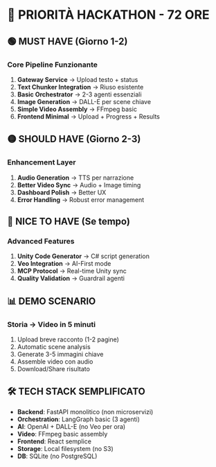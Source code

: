 # 🎯 PRIORITÀ HACKATHON - 72 ORE

## 🟢 MUST HAVE (Giorno 1-2)
### Core Pipeline Funzionante
1. **Gateway Service** → Upload testo + status
2. **Text Chunker Integration** → Riuso esistente
3. **Basic Orchestrator** → 2-3 agenti essenziali
4. **Image Generation** → DALL-E per scene chiave
5. **Simple Video Assembly** → FFmpeg basic
6. **Frontend Minimal** → Upload + Progress + Results

## 🟡 SHOULD HAVE (Giorno 2-3)
### Enhancement Layer
1. **Audio Generation** → TTS per narrazione
2. **Better Video Sync** → Audio + Image timing
3. **Dashboard Polish** → Better UX
4. **Error Handling** → Robust error management

## 🔴 NICE TO HAVE (Se tempo)
### Advanced Features
1. **Unity Code Generator** → C# script generation
2. **Veo Integration** → AI-First mode
3. **MCP Protocol** → Real-time Unity sync
4. **Quality Validation** → Guardrail agenti

## 📊 DEMO SCENARIO
### Storia → Video in 5 minuti
1. Upload breve racconto (1-2 pagine)
2. Automatic scene analysis
3. Generate 3-5 immagini chiave
4. Assemble video con audio
5. Download/Share risultato

## 🛠️ TECH STACK SEMPLIFICATO
- **Backend**: FastAPI monolitico (non microservizi)
- **Orchestration**: LangGraph basic (3 agenti)
- **AI**: OpenAI + DALL-E (no Veo per ora)
- **Video**: FFmpeg basic assembly
- **Frontend**: React semplice
- **Storage**: Local filesystem (no S3)
- **DB**: SQLite (no PostgreSQL)
